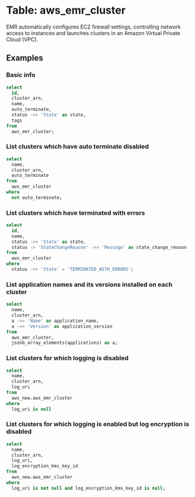 # Table: aws_emr_cluster

EMR automatically configures EC2 firewall settings, controlling network access to instances and launches clusters in an Amazon Virtual Private Cloud (VPC).

## Examples

### Basic info

```sql
select
  id,
  cluster_arn,
  name,
  auto_terminate,
  status ->> 'State' as state,
  tags
from
  aws_emr_cluster;
```


### List clusters which have auto terminate disabled

```sql
select
  name,
  cluster_arn,
  auto_terminate
from
  aws_emr_cluster
where
  not auto_terminate;
```


### List clusters which have terminated with errors

```sql
select
  id,
  name,
  status ->> 'State' as state,
  status -> 'StateChangeReason' ->> 'Message' as state_change_reason
from
  aws_emr_cluster
where
  status ->> 'State' = 'TERMINATED_WITH_ERRORS';
```


### List application names and its versions installed on each cluster

```sql
select
  name,
  cluster_arn,
  a ->> 'Name' as application_name,
  a ->> 'Version' as application_version
from
  aws_emr_cluster,
  jsonb_array_elements(applications) as a;
```


### List clusters for which logging is disabled

```sql
select
  name,
  cluster_arn,
  log_uri
from
  aws_new.aws_emr_cluster
where
  log_uri is null
```


### List clusters for which logging is enabled but log encryption is disabled

```sql
select
  name,
  cluster_arn,
  log_uri,
  log_encryption_kms_key_id
from
  aws_new.aws_emr_cluster
where
  log_uri is not null and log_encryption_kms_key_id is null;
```